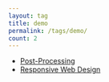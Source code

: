 ```yaml
---
layout: tag
title: demo
permalink: /tags/demo/
count: 2
---
```


- [Post-Processing](https://chriskyfung.github.io/amp-affiliately-jekyll-theme/post-processing/)
- [Responsive Web Design](https://chriskyfung.github.io/amp-affiliately-jekyll-theme/responsive-web-design/)
